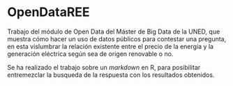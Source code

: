 # OpenDataREE

Trabajo del módulo de Open Data del Máster de Big Data de la UNED, que muestra cómo hacer un uso de datos públicos para contestar una pregunta, en esta vislumbrar la relación existente entre el precio de la energía y la generación eléctrica según sea de origen renovable o no.

Se ha realizado el trabajo sobre un *markdown* en R, para posibilitar entremezclar la busqueda de la respuesta con los resultados obtenidos.
